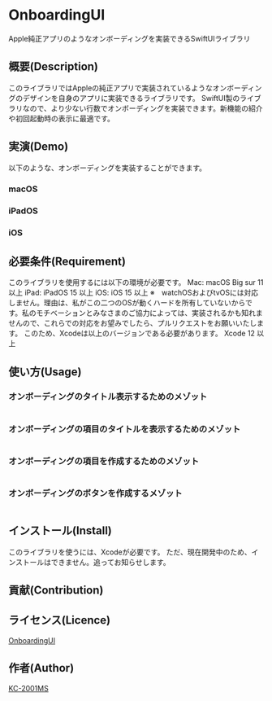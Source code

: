# OnboardingUI
Apple純正アプリのようなオンボーディングを実装できるSwiftUIライブラリ

## 概要(Description)
このライブラリではAppleの純正アプリで実装されているようなオンボーディングのデザインを自身のアプリに実装できるライブラリです。
SwiftUI製のライブラリなので、より少ない行数でオンボーディングを実装できます。新機能の紹介や初回起動時の表示に最適です。

## 実演(Demo)
以下のような、オンボーディングを実装することができます。
### macOS

### iPadOS

### iOS


## 必要条件(Requirement)
このライブラリを使用するには以下の環境が必要です。
Mac: macOS Big sur 11 以上
iPad: iPadOS 15 以上
iOS: iOS 15 以上
※　watchOSおよびtvOSには対応しません。理由は、私がこの二つのOSが動くハードを所有していないからです。私のモチベーションとみなさまのご協力によっては、実装されるかも知れませんので、これらでの対応をお望みでしたら、プルリクエストをお願いいたします。
このため、Xcodeは以上のバージョンである必要があります。
Xcode 12 以上
## 使い方(Usage)
### オンボーディングのタイトル表示するためのメゾット
```swift

```
### オンボーディングの項目のタイトルを表示するためのメゾット
```swift

```
### オンボーディングの項目を作成するためのメゾット
```swift

```

### オンボーディングのボタンを作成するメゾット
```swift

```

## インストール(Install)
このライブラリを使うには、Xcodeが必要です。
ただ、現在開発中のため、インストールはできません。追ってお知らせします。
## 貢献(Contribution)

## ライセンス(Licence)
[OnboardingUI](https://github.com/KC-2001MS/OnboardingUI)
## 作者(Author)
[KC-2001MS](https://github.com/KC-2001MS)
